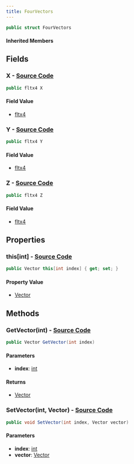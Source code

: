 ```yaml
---
title: FourVectors
---
```


```csharp
public struct FourVectors
```

#### Inherited Members

## Fields

### **X** - [Source Code](https://github.com/swiftly-solution/swiftlys2/blob/main/managed/src/SwiftlyS2.Shared/Natives/Structs/FourVectors.cs#L9)

```csharp
public fltx4 X
```

#### Field Value

- [fltx4](/docs/api/shared/natives/fltx4)

### **Y** - [Source Code](https://github.com/swiftly-solution/swiftlys2/blob/main/managed/src/SwiftlyS2.Shared/Natives/Structs/FourVectors.cs#L12)

```csharp
public fltx4 Y
```

#### Field Value

- [fltx4](/docs/api/shared/natives/fltx4)

### **Z** - [Source Code](https://github.com/swiftly-solution/swiftlys2/blob/main/managed/src/SwiftlyS2.Shared/Natives/Structs/FourVectors.cs#L15)

```csharp
public fltx4 Z
```

#### Field Value

- [fltx4](/docs/api/shared/natives/fltx4)

## Properties

### **this[int]** - [Source Code](https://github.com/swiftly-solution/swiftlys2/blob/main/managed/src/SwiftlyS2.Shared/Natives/Structs/FourVectors.cs#L27)

```csharp
public Vector this[int index] { get; set; }
```

#### Property Value

- [Vector](/docs/api/shared/natives/vector)

## Methods

### **GetVector(int)** - [Source Code](https://github.com/swiftly-solution/swiftlys2/blob/main/managed/src/SwiftlyS2.Shared/Natives/Structs/FourVectors.cs#L17)

```csharp
public Vector GetVector(int index)
```

#### Parameters

- **index**: [int](https://learn.microsoft.com/dotnet/api/system.int32)

#### Returns

- [Vector](/docs/api/shared/natives/vector)

### **SetVector(int, Vector)** - [Source Code](https://github.com/swiftly-solution/swiftlys2/blob/main/managed/src/SwiftlyS2.Shared/Natives/Structs/FourVectors.cs#L21)

```csharp
public void SetVector(int index, Vector vector)
```

#### Parameters

- **index**: [int](https://learn.microsoft.com/dotnet/api/system.int32)
- **vector**: [Vector](/docs/api/shared/natives/vector)

